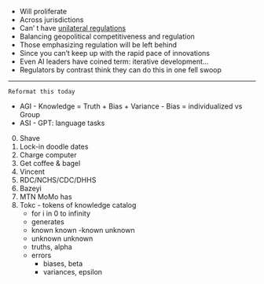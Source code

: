 - Will proliferate
- Across jurisdictions
- Can’ t have [unilateral regulations](https://www.youtube.com/watch?v=9s4PKv2SQzU)
- Balancing geopolitical competitiveness and regulation
- Those emphasizing regulation will be left behind
- Since you can’t keep up with the rapid pace of innovations
- Even AI leaders have coined term: iterative development… 
- Regulators by contrast think they can do this in one fell swoop

---


`Reformat this today`

- AGI
      - Knowledge = Truth + Bias + Variance
         - Bias = individualized vs Group 
- ASI
      - GPT: language tasks 


0. Shave 
1. Lock-in doodle dates 
2. Charge computer 
3. Get coffee & bagel 
4. Vincent 
5. RDC/NCHS/CDC/DHHS
6. Bazeyi 
7. MTN MoMo has 
8. Tokc - tokens of knowledge catalog 
      - for i in 0 to infinity 
      - generates 
      - known known
      -known unknown
      - unknown unknown 
      - truths, alpha 
      - errors
         - biases, beta 
         - variances, epsilon 
